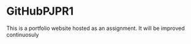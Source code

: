 # GitHubPJPR1
This is a portfolio website hosted as an assignment. It will be improved continuosuly
